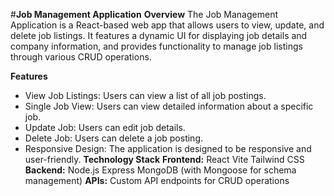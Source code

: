#**Job Management Application**
**Overview**
The Job Management Application is a React-based web app that allows users to view, update, and delete job listings. It features a dynamic UI for displaying job details and company information, and provides functionality to manage job listings through various CRUD operations.

  **Features**
-  View Job Listings: Users can view a list of all job postings.
-  Single Job View: Users can view detailed information about a specific job.
-  Update Job: Users can edit job details.
-  Delete Job: Users can delete a job posting.
-  Responsive Design: The application is designed to be responsive and user-friendly.
**Technology Stack**
  **Frontend:**
React
Vite
Tailwind CSS
  **Backend:**
Node.js
Express
MongoDB (with Mongoose for schema management)
  **APIs:**
Custom API endpoints for CRUD operations
